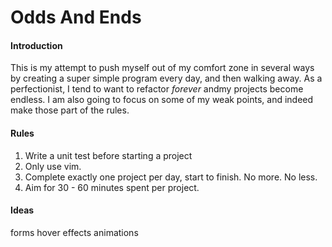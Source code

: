 # Odds And Ends

#### Introduction
This is my attempt to push myself out of my comfort zone in several ways by creating a super simple program every day, and then walking away. As a perfectionist, I tend to want to refactor *forever* andmy projects become endless. I am also going to focus on some of my weak points, and indeed make those part of the rules.

#### Rules
1. Write a unit test before starting a project
2. Only use vim.
3. Complete exactly one project per day, start to finish. No more. No less.
4. Aim for 30 - 60 minutes spent per project.

#### Ideas
forms
hover effects
animations

